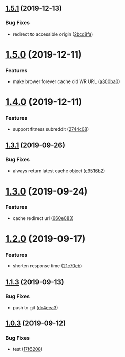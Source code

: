 ## [1.5.1](https://github.com/gish/wr-latest-daily-redirect/compare/v1.5.0...v1.5.1) (2019-12-13)


### Bug Fixes

* redirect to accessible origin ([2bcd8fa](https://github.com/gish/wr-latest-daily-redirect/commit/2bcd8fa83f1189259d3b2abf9612bd8ac47b1aa6))

# [1.5.0](https://github.com/gish/wr-latest-daily-redirect/compare/v1.4.0...v1.5.0) (2019-12-11)


### Features

* make brower forever cache old WR URL ([a300ba0](https://github.com/gish/wr-latest-daily-redirect/commit/a300ba07ca7d3ca665c07454580f08192e2b02f3))

# [1.4.0](https://github.com/gish/wr-latest-daily-redirect/compare/v1.3.1...v1.4.0) (2019-12-11)


### Features

* support fitness subreddit ([2744c08](https://github.com/gish/wr-latest-daily-redirect/commit/2744c081a9a433fb19fa09cf2514bd4bc02244bd))

## [1.3.1](https://github.com/gish/wr-latest-daily-redirect/compare/v1.3.0...v1.3.1) (2019-09-26)


### Bug Fixes

* always return latest cache object ([e9516b2](https://github.com/gish/wr-latest-daily-redirect/commit/e9516b2))

# [1.3.0](https://github.com/gish/wr-latest-daily-redirect/compare/v1.2.0...v1.3.0) (2019-09-24)


### Features

* cache redirect url ([660e083](https://github.com/gish/wr-latest-daily-redirect/commit/660e083))

# [1.2.0](https://github.com/gish/wr-latest-daily-redirect/compare/v1.1.3...v1.2.0) (2019-09-17)


### Features

* shorten response time ([21c70eb](https://github.com/gish/wr-latest-daily-redirect/commit/21c70eb))

## [1.1.3](https://github.com/gish/wr-latest-daily-redirect/compare/v1.1.2...v1.1.3) (2019-09-13)


### Bug Fixes

* push to git ([dc4eea3](https://github.com/gish/wr-latest-daily-redirect/commit/dc4eea3))

## [1.0.3](https://github.com/gish/wr-latest-daily-redirect/compare/v1.0.2...v1.0.3) (2019-09-12)


### Bug Fixes

* test ([17f6208](https://github.com/gish/wr-latest-daily-redirect/commit/17f6208))
